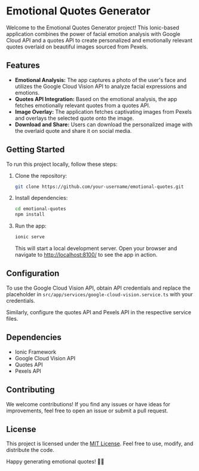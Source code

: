 # Emotional Quotes Generator

Welcome to the Emotional Quotes Generator project! This Ionic-based application combines the power of facial emotion analysis with Google Cloud API and a quotes API to create personalized and emotionally relevant quotes overlaid on beautiful images sourced from Pexels.

## Features

- **Emotional Analysis:** The app captures a photo of the user's face and utilizes the Google Cloud Vision API to analyze facial expressions and emotions.
- **Quotes API Integration:** Based on the emotional analysis, the app fetches emotionally relevant quotes from a quotes API.
- **Image Overlay:** The application fetches captivating images from Pexels and overlays the selected quote onto the image.
- **Download and Share:** Users can download the personalized image with the overlaid quote and share it on social media.

## Getting Started

To run this project locally, follow these steps:

1. Clone the repository:

   ```bash
   git clone https://github.com/your-username/emotional-quotes.git
   ```

2. Install dependencies:

   ```bash
   cd emotional-quotes
   npm install
   ```

3. Run the app:

   ```bash
   ionic serve
   ```

   This will start a local development server. Open your browser and navigate to [http://localhost:8100/](http://localhost:8100/) to see the app in action.

## Configuration

To use the Google Cloud Vision API, obtain API credentials and replace the placeholder in `src/app/services/google-cloud-vision.service.ts` with your credentials.

Similarly, configure the quotes API and Pexels API in the respective service files.

## Dependencies

- Ionic Framework
- Google Cloud Vision API
- Quotes API
- Pexels API

## Contributing

We welcome contributions! If you find any issues or have ideas for improvements, feel free to open an issue or submit a pull request.

## License

This project is licensed under the [MIT License](LICENSE). Feel free to use, modify, and distribute the code.

Happy generating emotional quotes! 🌈✨
